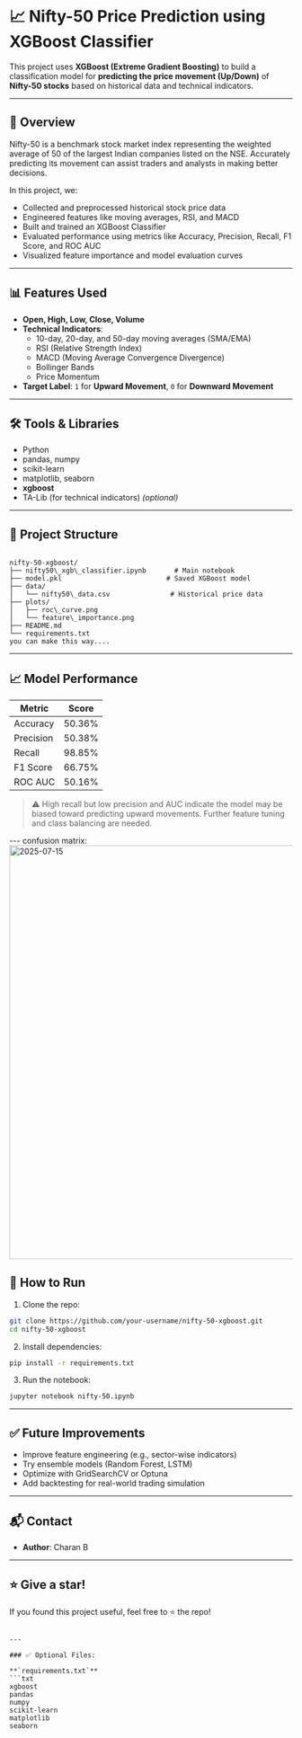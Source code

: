 
# 📈 Nifty-50 Price Prediction using XGBoost Classifier

This project uses **XGBoost (Extreme Gradient Boosting)** to build a classification model for **predicting the price movement (Up/Down)** of **Nifty-50 stocks** based on historical data and technical indicators.

---

## 🚀 Overview

Nifty-50 is a benchmark stock market index representing the weighted average of 50 of the largest Indian companies listed on the NSE. Accurately predicting its movement can assist traders and analysts in making better decisions.

In this project, we:
- Collected and preprocessed historical stock price data
- Engineered features like moving averages, RSI, and MACD
- Built and trained an XGBoost Classifier
- Evaluated performance using metrics like Accuracy, Precision, Recall, F1 Score, and ROC AUC
- Visualized feature importance and model evaluation curves

---

## 📊 Features Used

- **Open, High, Low, Close, Volume**
- **Technical Indicators**:
  - 10-day, 20-day, and 50-day moving averages (SMA/EMA)
  - RSI (Relative Strength Index)
  - MACD (Moving Average Convergence Divergence)
  - Bollinger Bands
  - Price Momentum
- **Target Label**: `1` for **Upward Movement**, `0` for **Downward Movement**

---

## 🛠️ Tools & Libraries

- Python
- pandas, numpy
- scikit-learn
- matplotlib, seaborn
- **xgboost**
- TA-Lib (for technical indicators) *(optional)*

---

## 📁 Project Structure

```

nifty-50-xgboost/
├── nifty50\_xgb\_classifier.ipynb       # Main notebook
├── model.pkl                          # Saved XGBoost model
├── data/
│   └── nifty50\_data.csv               # Historical price data
├── plots/
│   ├── roc\_curve.png
│   └── feature\_importance.png
├── README.md
└── requirements.txt
you can make this way....
````

---

## 📈 Model Performance

| Metric          | Score     |
|-----------------|-----------|
| Accuracy        | 50.36%    |
| Precision       | 50.38%    |
| Recall          | 98.85%    |
| F1 Score        | 66.75%    |
| ROC AUC         | 50.16%    |

> ⚠️ High recall but low precision and AUC indicate the model may be biased toward predicting upward movements. Further feature tuning and class balancing are needed.

--- confusion matrix:
<img width="790" height="737" alt="2025-07-15" src="https://github.com/user-attachments/assets/8719a5ca-2e7d-4dab-9582-c76e02cae70c" />


## 📌 How to Run

1. Clone the repo:
```bash
git clone https://github.com/your-username/nifty-50-xgboost.git
cd nifty-50-xgboost
````

2. Install dependencies:

```bash
pip install -r requirements.txt
```

3. Run the notebook:

```bash
jupyter notebook nifty-50.ipynb
```

---

## ✅ Future Improvements

* Improve feature engineering (e.g., sector-wise indicators)
* Try ensemble models (Random Forest, LSTM)
* Optimize with GridSearchCV or Optuna
* Add backtesting for real-world trading simulation

---

## 📬 Contact

* **Author**: Charan B
---

## ⭐ Give a star!

If you found this project useful, feel free to ⭐ the repo!

````

---

### ✅ Optional Files:

**`requirements.txt`**
```txt
xgboost
pandas
numpy
scikit-learn
matplotlib
seaborn
````

